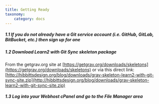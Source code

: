 ```yaml
---
title: Getting Ready
taxonomy:
    category: docs
---
```


##### 1.1 If you do not already have a Git service account (i.e. GitHub, GitLab, BitBucket, etc.) then sign up for one

##### 1.2 Download Learn2 with Git Sync skeleton package

From the getgrav.org site at [https://getgrav.org/downloads/skeletons](https://getgrav.org/downloads/skeletons) or via this direct link: [http://hibbittsdesign.org/blog/downloads/grav-skeleton-learn2-with-git-sync-site.zip](http://hibbittsdesign.org/blog/downloads/grav-skeleton-learn2-with-git-sync-site.zip)


##### 1.3 Log into your Webhost cPanel and go to the File Manager area
